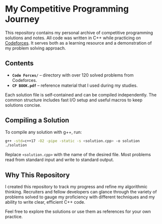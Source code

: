 # My Competitive Programming Journey

This repository contains my personal archive of competitive programming solutions and notes. All code was written in C++ while practicing on [Codeforces](https://codeforces.com/profile/ruhittanvir14). It serves both as a learning resource and a demonstration of my problem solving approach.

## Contents

- **`Code Forces/`** – directory with over 120 solved problems from Codeforces.
- **`CP BOOK.pdf`** – reference material that I used during my studies.

Each solution file is self‑contained and can be compiled independently. The common structure includes fast I/O setup and useful macros to keep solutions concise.

## Compiling a Solution

To compile any solution with g++, run:

```bash
g++ -std=c++17 -O2 -pipe -static -s <solution.cpp> -o solution
./solution
```

Replace `<solution.cpp>` with the name of the desired file. Most problems read from standard input and write to standard output.

## Why This Repository

I created this repository to track my progress and refine my algorithmic thinking. Recruiters and fellow developers can glance through the variety of problems solved to gauge my proficiency with different techniques and my ability to write clear, efficient C++ code.

Feel free to explore the solutions or use them as references for your own practice.

